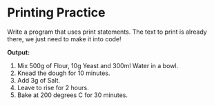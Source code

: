 # Printing Practice
Write a program that uses print statements. The text to print is already there, we just need to make it into code!

**Output:**

1. Mix 500g of Flour, 10g Yeast and 300ml Water in a bowl.
2. Knead the dough for 10 minutes.
3. Add 3g of Salt.
4. Leave to rise for 2 hours.
5. Bake at 200 degrees C for 30 minutes.
